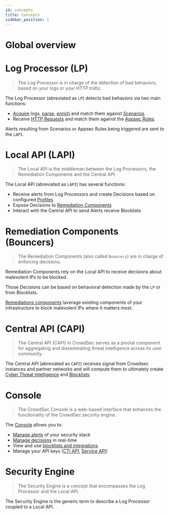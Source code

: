 ```yaml
---
id: concepts
title: Concepts
sidebar_position: 1
---
```



# Global overview

# Log Processor (LP)

> The Log Processor is in charge of the detection of bad behaviors, based on your logs or your HTTP trafic.

The Log Processor (abreviated as `LP`) detects bad behaviors via two main functions:
 - [Acquire](/log_processor/data_sources/introduction.md) logs, [parse](/log_processor/parsers/introduction.mdx), [enrich](/log_processor/parsers/enricher.md) and match them against [Scenarios](/log_processor/scenarios/introduction.mdx).
 - Receive [HTTP Requests](/log_processor/data_sources/appsc.md) and match them against the [Appsec Rules](/appsec/intro.md).

Alerts resulting from Scenarios or Appsec Rules being triggered are sent to the `LAPI`.

# Local API (LAPI)

> The Local API is the middleman between the Log Processors, the Remediation Components and the Central API.

The Local API (abreviated as `LAPI`) has several functions:
 - Receive alerts from Log Processors and create Decisions based on configured [Profiles](/local_api/profiles/intro.md)
 - Expose Decisions to [Remediation Components](/u/bouncers/intro)
 - Interact with the Central API to send Alerts receive Blocklists


# Remediation Components (Bouncers)

> The Remediation Components (also called `Bouncers`) are in charge of enforcing decisions.

Remediation Components rely on the Local API to receive decisions about malevolent IPs to be blocked.

Those Decisions can be based on behavioral detection made by the `LP` or from Blocklists.

[Remediations components](https://app.crowdsec.net/hub/remediation-components) laverage existing components of your infrastructure to block malevolent IPs where it matters most.

# Central API (CAPI)

> The Central API (CAPI) in CrowdSec serves as a pivotal component for aggregating and disseminating threat intelligence across its user community. 


The Central API (abreviated as `CAPI`) receives signal from Crowdsec instances and partner networks and will compute them to ultimately create [Cyber Threat Intelligence](/u/cti_api/intro) and [Blocklists](/u/blocklists/intro).

# Console

> The CrowdSec Console is a web-based interface that enhances the functionality of the CrowdSec security engine.

The [Console](https://app.crowdsec.net) allows you to:
 - [Manage alerts](/u/console/alerts/intro) of your security stack
 - [Manage decisions](/u/console/decisions/decisions_intro) in real-time
 - View and use [blocklists and integrations](/u/blocklists/intro)
 - Manage your API keys ([CTI API](/u/cti_api/intro), [Service API](/u/service_api/getting_started))

# Security Engine

> The Security Engine is a concept that encompasses the Log Processor and the Local API.

The Security Engine is the generic term to describe a Log Processor coupled to a Local API.
